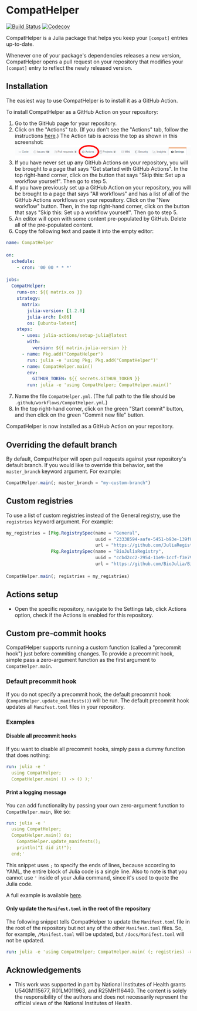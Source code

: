 # CompatHelper

[![Build Status](https://travis-ci.com/bcbi/CompatHelper.jl.svg?branch=master)](https://travis-ci.com/bcbi/CompatHelper.jl)
[![Codecov](https://codecov.io/gh/bcbi/CompatHelper.jl/branch/master/graph/badge.svg)](https://codecov.io/gh/bcbi/CompatHelper.jl)

CompatHelper is a Julia package that helps you keep your `[compat]` entries up-to-date.

Whenever one of your package's dependencies releases a new version, CompatHelper opens a pull request on your repository that modifies your `[compat]` entry to reflect the newly released version.

## Installation

The easiest way to use CompatHelper is to install it as a GitHub Action.

To install CompatHelper as a GitHub Action on your repository:

1. Go to the GitHub page for your repository.
2. Click on the "Actions" tab. (If you don't see the "Actions" tab, follow the instructions [here](#actions-setup).) The Action tab is across the top as shown in this screenshot:
![action](readme_images/action_tab.png)
3. If you have never set up any GitHub Actions on your repository, you will be brought to a page that says "Get started with GitHub Actions". In the top right-hand corner, click on the button that says "Skip this: Set up a workflow yourself". Then go to step 5.
4. If you have previously set up a GitHub Action on your repository, you will be brought to a page that says "All workflows" and has a list of all of the GitHub Actions workflows on your repository. Click on the "New workflow" button. Then, in the top right-hand corner, click on the button that says "Skip this: Set up a workflow yourself". Then go to step 5.
5. An editor will open with some content pre-populated by GitHub. Delete all of the pre-populated content.
6. Copy the following text and paste it into the empty editor:
```yaml
name: CompatHelper

on:
  schedule:
    - cron: '00 00 * * *'

jobs:
  CompatHelper:
    runs-on: ${{ matrix.os }}
    strategy:
      matrix:
        julia-version: [1.2.0]
        julia-arch: [x86]
        os: [ubuntu-latest]
    steps:
      - uses: julia-actions/setup-julia@latest
        with:
          version: ${{ matrix.julia-version }}
      - name: Pkg.add("CompatHelper")
        run: julia -e 'using Pkg; Pkg.add("CompatHelper")'
      - name: CompatHelper.main()
        env:
          GITHUB_TOKEN: ${{ secrets.GITHUB_TOKEN }}
        run: julia -e 'using CompatHelper; CompatHelper.main()'

```
7. Name the file `CompatHelper.yml`. (The full path to the file should be `.github/workflows/CompatHelper.yml`.)
8. In the top right-hand corner, click on the green "Start commit" button, and then click on the green "Commit new file" button.

CompatHelper is now installed as a GitHub Action on your repository.

## Overriding the default branch

By default, CompatHelper will open pull requests against your repository's default branch. If you would like to override this behavior, set the `master_branch` keyword argument. For example:
```julia
CompatHelper.main(; master_branch = "my-custom-branch")
```

## Custom registries

To use a list of custom registries instead of the General registry, use the `registries` keyword argument. For example:
```julia
my_registries = [Pkg.RegistrySpec(name = "General",
                                  uuid = "23338594-aafe-5451-b93e-139f81909106",
                                  url = "https://github.com/JuliaRegistries/General.git"),
                 Pkg.RegistrySpec(name = "BioJuliaRegistry",
                                  uuid = "ccbd2cc2-2954-11e9-1ccf-f3e7900901ca",
                                  url = "https://github.com/BioJulia/BioJuliaRegistry.git")]

CompatHelper.main(; registries = my_registries)
```

## Actions setup
* Open the specific repository, navigate to the Settings tab, click Actions option, check if the Actions is enabled for this repository.


## Custom pre-commit hooks

CompatHelper supports running a custom function (called a "precommit hook") just before commiting changes. To provide a precommit hook, simple pass a zero-argument function as the first argument to `CompatHelper.main`.

### Default precommit hook

If you do not specify a precommit hook, the default precommit hook (`CompatHelper.update_manifests()`) will be run. The default precommit hook updates all `Manifest.toml` files in your repository.

### Examples

#### Disable all precommit hooks

If you want to disable all precommit hooks, simply pass a dummy function that does nothing:

```yaml
run: julia -e '
  using CompatHelper;
  CompatHelper.main( () -> () );'
```

#### Print a logging message

You can add functionality by passing your own zero-argument function to `CompatHelper.main`, like so:

```yaml
run: julia -e '
  using CompatHelper;
  CompatHelper.main() do;
    CompatHelper.update_manifests();
    println("I did it!");
  end;'
```


This snippet uses `;` to specify the ends of lines, because according to YAML, the entire block of Julia code is a single line.
Also to note is that you cannot use `'` inside of your Julia command, since it's used to quote the Julia code.

A full example is available [here](https://github.com/tkf/Kaleido.jl/blob/42f8125f42413ef21160575d870819bba33296d5/.github/workflows/CompatHelper.yml).

#### Only update the `Manifest.toml` in the root of the repository

The following snippet tells CompatHelper to update the `Manifest.toml` file in the root of the repository but not any of the other `Manifest.toml` files. So, for example, `/Manifest.toml` will be updated, but `/docs/Manifest.toml` will not be updated.

```yaml
run: julia -e 'using CompatHelper; CompatHelper.main( (; registries) -> CompatHelper._update_manifests(pwd(); registries = registries) )'
```

## Acknowledgements

- This work was supported in part by National Institutes of Health grants U54GM115677, R01LM011963, and R25MH116440. The content is solely the responsibility of the authors and does not necessarily represent the official views of the National Institutes of Health.

